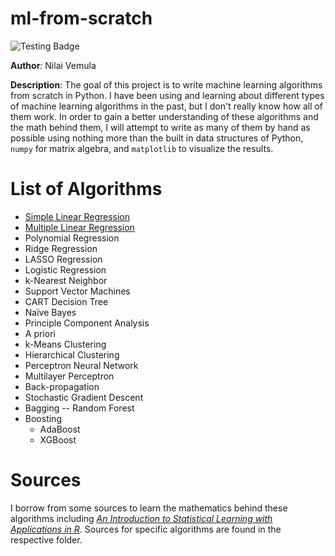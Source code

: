 # ml-from-scratch

![Testing Badge](https://github.com/NilaiVemula/ml-from-scratch/workflows/Python%20application/badge.svg)

**Author**: Nilai Vemula

**Description**: The goal of this project is to write machine learning algorithms from scratch in Python. I have been using and learning about different types of machine learning algorithms in the past, but I don't really know how all of them work. In order to gain a better understanding of these algorithms and the math behind them, I will attempt to write as many of them by hand as possible using nothing more than the built in data structures of Python, `numpy` for matrix algebra, and `matplotlib` to visualize the results.

# List of Algorithms

- [Simple Linear Regression](linear_regression/README.md)
- [Multiple Linear Regression](multiple_linear_regression/README.md)
- Polynomial Regression
- Ridge Regression
- LASSO Regression
- Logistic Regression
- k-Nearest Neighbor
- Support Vector Machines
- CART Decision Tree
- Naïve Bayes
- Principle Component Analysis
- A priori
- k-Means Clustering
- Hierarchical Clustering
- Perceptron Neural Network
- Multilayer Perceptron
- Back-propagation
- Stochastic Gradient Descent
- Bagging -- Random Forest
- Boosting
  - AdaBoost
  - XGBoost

# Sources

I borrow from some sources to learn the mathematics behind these algorithms including [*An Introduction to Statistical Learning with Applications in R*](http://faculty.marshall.usc.edu/gareth-james/ISL/). Sources for specific algorithms are found in the respective folder.

